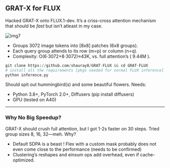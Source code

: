 ## GRAT-X for FLUX

Hacked GRAT-X onto FLUX.1-dev. It’s a criss-cross attention mechanism that should be _fast_ but isn’t atleast in my case. 

![img7](https://github.com/user-attachments/assets/56a8841b-2cfd-4d0c-8d57-3585612d49b1)

* Groups 3072 image tokens into [8x8] patches (6x8 groups).
* Each query group attends to its row (m=p) or column (n=q).
* Complexity: O(6⋅3072+8⋅3072)≈43K, vs. full attention’s ( 9.44M ).

```py
git clone https://github.com/shauray8/GRAT-FLUX && cd GRAT-FLUX
# install all the requirements [pkgs needed for normal FLUX inference]
python inference.py
```
Should spit out hummingbird(s) and some beautiful flowers. Needs:

* Python 3.8+, PyTorch 2.0+, Diffusers (pip install diffusers)
* GPU (tested on A40)
<hr>

### Why No Big Speedup?
GRAT-X should crush full attention, but I got 1-2s faster on 30 steps. Tried group sizes 8, 16, 32—meh. Why?

* Default SDPA is a beast ! Flex with a custom mask probably does not even come close to the performance (needs to be confirmed) 
* Clustering’s reshapes and einsum ops add overhead, even if cache-optimized.
